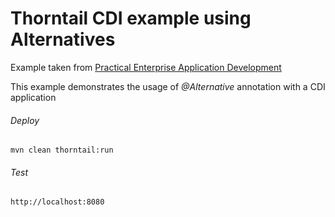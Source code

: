 Thorntail CDI example using Alternatives
=====================================

Example taken from [Practical Enterprise Application Development](http://www.itbuzzpress.com/ebooks/java-ee-7-development-on-wildfly.html)

This example demonstrates the usage of *@Alternative* annotation with a CDI application

###### Deploy
```shell
mvn clean thorntail:run
```
###### Test
```shell
http://localhost:8080 
```
 
